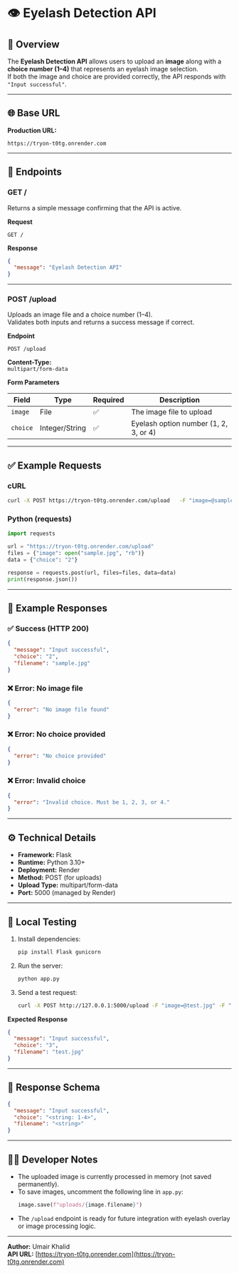 # 👁️ Eyelash Detection API

## 📌 Overview
The **Eyelash Detection API** allows users to upload an **image** along with a **choice number (1–4)** that represents an eyelash image selection.  
If both the image and choice are provided correctly, the API responds with `"Input successful"`.

---

## 🌐 Base URL
**Production URL:**  
```
https://tryon-t0tg.onrender.com
```

---

## 🚀 Endpoints

### **GET /**
Returns a simple message confirming that the API is active.

**Request**
```
GET /
```

**Response**
```json
{
  "message": "Eyelash Detection API"
}
```

---

### **POST /upload**
Uploads an image file and a choice number (1–4).  
Validates both inputs and returns a success message if correct.

**Endpoint**
```
POST /upload
```

**Content-Type:**  
`multipart/form-data`

**Form Parameters**

| Field | Type | Required | Description |
|--------|------|-----------|-------------|
| `image` | File | ✅ | The image file to upload |
| `choice` | Integer/String | ✅ | Eyelash option number (1, 2, 3, or 4) |

---

## ✅ Example Requests

### cURL
```bash
curl -X POST https://tryon-t0tg.onrender.com/upload   -F "image=@sample.jpg"   -F "choice=2"
```

### Python (requests)
```python
import requests

url = "https://tryon-t0tg.onrender.com/upload"
files = {"image": open("sample.jpg", "rb")}
data = {"choice": "2"}

response = requests.post(url, files=files, data=data)
print(response.json())
```

---

## 🧩 Example Responses

### ✅ Success (HTTP 200)
```json
{
  "message": "Input successful",
  "choice": "2",
  "filename": "sample.jpg"
}
```

### ❌ Error: No image file
```json
{
  "error": "No image file found"
}
```

### ❌ Error: No choice provided
```json
{
  "error": "No choice provided"
}
```

### ❌ Error: Invalid choice
```json
{
  "error": "Invalid choice. Must be 1, 2, 3, or 4."
}
```

---

## ⚙️ Technical Details
- **Framework:** Flask  
- **Runtime:** Python 3.10+  
- **Deployment:** Render  
- **Method:** POST (for uploads)  
- **Upload Type:** multipart/form-data  
- **Port:** 5000 (managed by Render)

---

## 🧪 Local Testing

1. Install dependencies:
   ```bash
   pip install Flask gunicorn
   ```
2. Run the server:
   ```bash
   python app.py
   ```
3. Send a test request:
   ```bash
   curl -X POST http://127.0.0.1:5000/upload -F "image=@test.jpg" -F "choice=3"
   ```

**Expected Response**
```json
{
  "message": "Input successful",
  "choice": "3",
  "filename": "test.jpg"
}
```

---

## 📄 Response Schema
```json
{
  "message": "Input successful",
  "choice": "<string: 1-4>",
  "filename": "<string>"
}
```

---

## 👨‍💻 Developer Notes
- The uploaded image is currently processed in memory (not saved permanently).  
- To save images, uncomment the following line in `app.py`:
  ```python
  image.save(f"uploads/{image.filename}")
  ```
- The `/upload` endpoint is ready for future integration with eyelash overlay or image processing logic.

---

**Author:** Umair Khalid  
**API URL:** [https://tryon-t0tg.onrender.com](https://tryon-t0tg.onrender.com)
